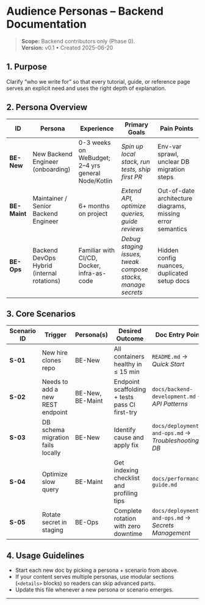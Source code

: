 # Audience Personas – Backend Documentation

> **Scope:** Backend contributors only (Phase 0).  
> **Version:** v0.1 • Created 2025-06-20

## 1. Purpose
Clarify “who we write for” so that every tutorial, guide, or reference page serves an explicit need and uses the right depth of explanation.

## 2. Persona Overview

| ID | Persona | Experience | Primary Goals | Pain Points |
|----|---------|------------|---------------|-------------|
| **BE-New** | New Backend Engineer (onboarding) | 0-3 weeks on WeBudget; 2–4 yrs general Node/Kotlin | *Spin up local stack, run tests, ship first PR* | Env-var sprawl, unclear DB migration steps |
| **BE-Maint** | Maintainer / Senior Backend Engineer | 6+ months on project | *Extend API, optimize queries, guide reviews* | Out-of-date architecture diagrams, missing error semantics |
| **BE-Ops** | Backend DevOps Hybrid (internal rotations) | Familiar with CI/CD, Docker, infra-as-code | *Debug staging issues, tweak compose stacks, manage secrets* | Hidden config nuances, duplicated setup docs |

## 3. Core Scenarios

| Scenario ID | Trigger | Persona(s) | Desired Outcome | Doc Entry Point |
|-------------|---------|------------|-----------------|-----------------|
| **S-01** | New hire clones repo | BE-New | All containers healthy in ≤ 15 min | `README.md` → *Quick Start* |
| **S-02** | Needs to add a new REST endpoint | BE-New, BE-Maint | Endpoint scaffolding + tests pass CI first-try | `docs/backend-development.md` → *API Patterns* |
| **S-03** | DB schema migration fails locally | BE-New | Identify cause and apply fix | `docs/deployment-and-ops.md` → *Troubleshooting DB* |
| **S-04** | Optimize slow query | BE-Maint | Get indexing checklist and profiling tips | `docs/performance-guide.md` |
| **S-05** | Rotate secret in staging | BE-Ops | Complete rotation with zero downtime | `docs/deployment-and-ops.md` → *Secrets Management* |

## 4. Usage Guidelines
* Start each new doc by picking a persona + scenario from above.  
* If your content serves multiple personas, use modular sections (`<details>` blocks) so readers can skip advanced parts.  
* Update this file whenever a new persona or scenario emerges.

---